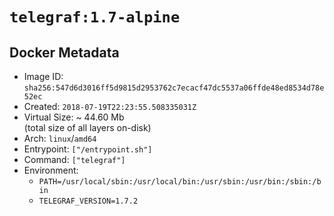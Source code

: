 # `telegraf:1.7-alpine`

## Docker Metadata

- Image ID: `sha256:547d6d3016ff5d9815d2953762c7ecacf47dc5537a06ffde48ed8534d78e52ec`
- Created: `2018-07-19T22:23:55.508335031Z`
- Virtual Size: ~ 44.60 Mb  
  (total size of all layers on-disk)
- Arch: `linux`/`amd64`
- Entrypoint: `["/entrypoint.sh"]`
- Command: `["telegraf"]`
- Environment:
  - `PATH=/usr/local/sbin:/usr/local/bin:/usr/sbin:/usr/bin:/sbin:/bin`
  - `TELEGRAF_VERSION=1.7.2`
